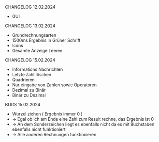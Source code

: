 CHANGELOG 12.02.2024
* GUI

CHANGELOG 13.02.2024
* Grundrechnungsarten
* 1500ms Ergebnis in Grüner Schrift
* Icons
* Gesamte Anzeige Leeren


CHANGELOG 15.02.2024
* Informations Nachrichten
* Letzte Zahl löschen
* Quadrieren
* Nur eingabe von Zahlen sowie Operatoren
* Dezimal zu Binär
* Binär zu Dezimal

BUGS 15.02.2024
* Wurzel ziehen ( Ergebnis immer 0 )
*    -> Egal ob ich am Ende eine Zahl zum Result rechne, das Ergebnis ist 0
*    -> An dem Sonderzeichen liegt es ebenfalls nicht da es mit Buchstaben ebenfalls nicht funktioniert
*    -> Alle anderen Rechnungen funktionieren
